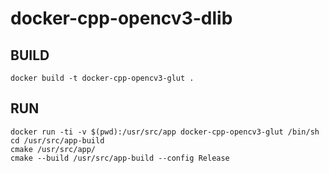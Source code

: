 # docker-cpp-opencv3-dlib

## BUILD
```
docker build -t docker-cpp-opencv3-glut .
```
## RUN
```
docker run -ti -v $(pwd):/usr/src/app docker-cpp-opencv3-glut /bin/sh
cd /usr/src/app-build
cmake /usr/src/app/
cmake --build /usr/src/app-build --config Release
```
